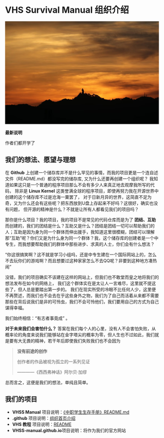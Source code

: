 # **VHS Survival Manual 组织介绍**

![title](../img/title.jpeg)

**最新说明**

作者们都开学了

## **我们的想法、愿望与理想**

在 **Github** 上创建一个储存库并不是什么罕见的事情，而我的项目更是一个连自述文件（README.md）都没写完的储存库,
又为什么还要再创建一个组织呢？ 我知道如果这只是一个普通的程序项目那么不会有多少人来真正地去观摩我所写的代码，
除非是 **Linux Kernel** 这类誉满全球的程序项目，即使再努力我在开源世界中创建的这个储存库不过是沧海一粟罢了，
对于日新月异的世界，这简直不足为奇，又为什么还会有这些呢？把东西放到U盘上存起来不好吗？这很好，确实也没有问题，
但开源的精神是什么？不就是让所有人都看见我们的项目吗？

那你是什么项目？我的项目，我的项目不是常见的代码仓库而是为了 **团结、互助** 而创建的，我们的团结是什么？互助又是什么？团结是团结一切可以帮助我们的人；互助是因为身为同一个群体而伸出援手，我知道这里很模糊，团结可以理解那“互助”呢？你们又是为什么身为同一个群体？我，这个储存库的创建者是一个中专生，而我想要帮助我们的群体中那些进步、求真的人士，你们会有什么想法？

“你这很搞笑啊？这不就是学习小组吗，还是中专生建在一个国际网站上的，怎么不去玩你们的游戏啊？而且想要过这种家家怎么不去QQ呢？非要到这种地方凑热闹”

没错，我们的项目确实不该建在这样的网站上，但我们也不敢堂而皇之地将我们的想法发布在如今的网络上，
我们这个群体实在是太让人一言难尽，这里就不提这些了，但人总是要踏出第一步的。
我们在现实所受的冷眼不比任何人少，这里便不再赘述，而我们也不会去在乎这些身外之物，我们为了自己而活着从来都不需要
那些在背后说我们是非的可怜虫，我们不会可怜他们，我们要用自己的方式为自己谋得幸福。

我们始终相信：“有志者事竟成” 。

**对于未来我们会害怕什么？** 答案在我们每个人的心里，没有人不会害怕失败，从概率论的角度来说我们能够站在金字塔尖的概率为零，但人生也不过如此，我们就是要有大无畏的精神，若干年后即使我们失败我们也不会因为

> **没有前途的创作**
>
> 创作者的作品被视为孤立的一系列见证
> 
>————《西西弗神话》阿尔贝·加缪

总而言之，这便是我们的想法，单纯且简单。

## **我们的项目**

- **VHSS Manual** 项目说明：[《中职学生生存手册》README.md](https://github.com/organizations/VHSchool-Survival-Manual)
- **.github** 项目说明：[组织首页介绍](https://github.com/VHS-Survival-Manual)
- **VHS 教程** 项目说明：[README](https://github.com/VHS-Survival-Manual/our-tutorials)
- **VHSS-manual.github.io**项目说明：将作为我们的官方网站
